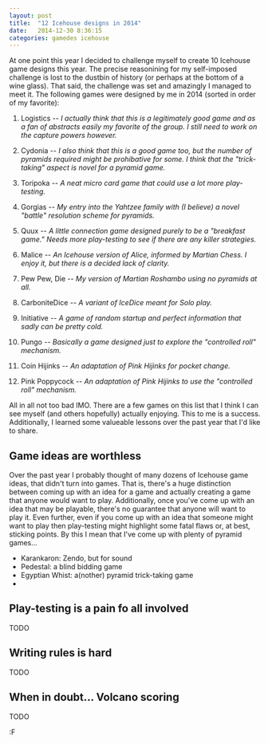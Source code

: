 ```yaml
---
layout: post
title:  "12 Icehouse designs in 2014"
date:   2014-12-30 8:36:15
categories: gamedes icehouse
---
```


At one point this year I decided to challenge myself to create 10 Icehouse game designs this year.  The precise reasonining for my self-imposed challenge is lost to the dustbin of history (or perhaps at the bottom of a wine glass).  That said, the challenge was set and amazingly I managed to meet it.  The following games were designed by me in 2014 (sorted in order of my favorite):

 1. Logistics -- *I actually think that this is a legitimately 
    good game and as a fan of abstracts easily my favorite of the
	group. I still need to work on the capture powers however.*

 2. Cydonia -- *I also think that this is a good game too, but the 
    number of pyramids required might be prohibative for some. I 
	think that the "trick-taking" aspect is novel for a pyramid
	game.*
	
 3. Toripoka -- *A neat micro card game that could use a lot more
    play-testing.*

 4. Gorgias -- *My entry into the Yahtzee family with (I believe)
    a novel "battle" resolution scheme for pyramids.*
	
 5. Quux -- *A little connection game designed purely to be 
    a "breakfast game." Needs more play-testing to see if there
	are any killer strategies.*
 
 6. Malice -- *An Icehouse version of Alice, informed by Martian
    Chess.  I enjoy it, but there is a decided lack of clarity.*

 7. Pew Pew, Die -- *My version of Martian Roshambo using no
    pyramids at all.*
	
 8. CarboniteDice -- *A variant of IceDice meant for Solo play.*
 
 9. Initiative -- *A game of random startup and perfect information
    that sadly can be pretty cold.*
 
 10. Pungo -- *Basically a game designed just to explore the 
    "controlled roll" mechanism.*
	
 11. Coin Hijinks -- *An adaptation of Pink Hijinks for pocket
   change.*

12. Pink Poppycock -- *An adaptation of Pink Hijinks to use the
   "controlled roll" mechanism.*

All in all not too bad IMO.  There are a few games on this list that I think I can see myself (and others hopefully) actually enjoying.  This to me is a success.  Additionally, I learned some valueable lessons over the past year that I'd like to share.

## Game ideas are worthless

Over the past year I probably thought of many dozens of Icehouse game ideas, that didn't turn into games.  That is, there's a huge distinction between coming up with an idea for a game and actually creating a game that anyone would want to play.  Additionally, once you've come up with an idea that may be playable, there's no guarantee that anyone will want to play it.  Even further, even if you come up with an idea that someone might want to play then play-testing might highlight some fatal flaws or, at best, sticking points.  By this I mean that I've come up with plenty of pyramid games...

 * Karankaron: Zendo, but for sound
 * Pedestal: a blind bidding game
 * Egyptian Whist: a(nother) pyramid trick-taking game
 * 

## Play-testing is a pain fo all involved

TODO

## Writing rules is hard

TODO

## When in doubt... Volcano scoring

TODO



:F
